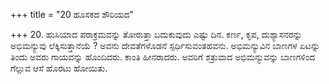 +++
title = "20 ಹೂಸಕದ ಶೌರಿಯದ"

+++
20. ಹುಸಿಯಾದ ಪರಾಕ್ರಮವನ್ನು ತೋರುತ್ತಾ ಬದುಕುವುದು ಎಷ್ಟು ದಿನ. ಕರ್ಣ, ಕೃಪ, ದುಶ್ಯಾಸನರನ್ನು ಅಭಿಮನ್ಯುವು ಲೆಕ್ಕಿಸುತ್ತಾನೆಯೆ ? ಅವನು ದೇವತೆಗಳೊಡನೆ ಸ್ಪರ್ಧಿಸುವಂತಹವನು. ಅಭಿಮನ್ಯುವಿನ ಬಾಣಗಳ ಏಟನ್ನು ತಿಂದು ಅವರು ಗಾಯವನ್ನು ಹೊಂದಿದರು. ಕಾಂತಿ ಹೀನರಾದರು. ಅವರಿಗೆ ಶತ್ರುವಾದ ಅಭಿಮನ್ಯುವನ್ನು ಬಾಣಗಳಿಂದ ಗೆಲ್ಲುವ ಆಸೆ ಹೊರಟು ಹೋಯಿತು.
